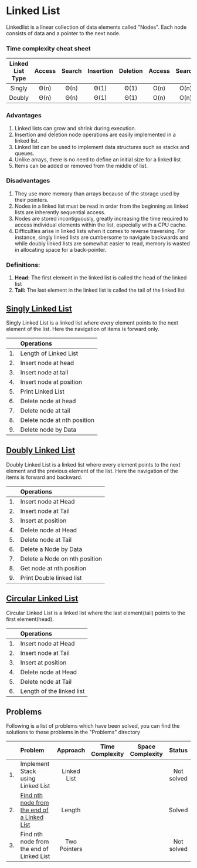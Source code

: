 # Linked List 
Linkedlist is a linear collection of data elements called "Nodes". Each node consists of data and a pointer to the next node. 

### Time complexity cheat sheet

|Linked List Type|Access|Search|Insertion|Deletion|Access|Search|Insertion|Deletion|
|:---:|:---:|:---:|:---:|:---:|:---:|:---:|:---:|:---:|
|Singly|Θ(n)|Θ(n)|Θ(1)|Θ(1)|O(n)|O(n)|O(1)|O(1)|O(n)|
|Doubly|Θ(n)|Θ(n)|Θ(1)|Θ(1)|O(n)|O(n)|O(1)|O(1)|O(n)|

### Advantages
1. Linked lists can grow and shrink during execution.  
2. Insertion and deletion node operations are easily implemented in a linked list.
3. Linked list can be used to implement data structures such as stacks and queues.
4. Unlike arrays, there is no need to define an initial size for a linked list 
5. Items can be added or removed from the middle of list.
 
### Disadvantages
1. They use more memory than arrays because of the storage used by their pointers.
2. Nodes in a linked list must be read in order from the beginning as linked lists are inherently sequential access.
3. Nodes are stored incontiguously, greatly increasing the time required to access individual elements within the list, especially with a CPU cache.
4. Difficulties arise in linked lists when it comes to reverse traversing. For instance, singly linked lists are cumbersome to navigate backwards and while doubly linked lists are somewhat easier to read, memory is wasted in allocating space for a back-pointer.

### Definitions:
1. **Head:** The first element in the linked list is called the head of the linked list
2. **Tail:** The last element in the linked list is called the tail of the linked list

## [ Singly Linked List ](https://github.com/fahadkaleem/DataStructures/blob/master/LinkedList/SinglyLinkedList.py)
Singly Linked List is a linked list where every element points to the next element of the list. Here the navigation of items is forward only.

|   |Operations|
|---|:---|
|1. |Length of Linked List|
|2. |Insert node at head|
|3. |Insert node at tail|
|4. |Insert node at position|
|5. |Print Linked List|
|6. |Delete node at head|
|7. |Delete node at tail|
|8. |Delete node at nth position|
|9. |Delete node by Data|

## [ Doubly Linked List ](https://github.com/fahadkaleem/DataStructures/blob/master/LinkedList/DoublyLinkedList.py)
Doubly Linked List is a linked list where every element points to the next element and the previous element of the list. Here the navigation of the items is forward and backward.  

|   |Operations|
|---|:---|
|1.| Insert node at Head|
|2.| Insert node at Tail|
|3.| Insert at position|
|4.| Delete node at Head|
|5.| Delete node at Tail|
|6.| Delete a Node by Data|
|7.| Delete a Node on nth position|
|8.| Get node at nth position|
|9.| Print Double linked list|

## [ Circular Linked List ](https://github.com/fahadkaleem/DataStructures/blob/master/LinkedList/CircularLinkedList.py) 
Circular Linked List is a linked list where the last element(tail) points to the first element(head).
 
|   |Operations|
|---|:---|
|1.| Insert node at Head|
|2.| Insert node at Tail|
|3.| Insert at position|
|4.| Delete node at Head|
|5.| Delete node at Tail|
|6.| Length of the linked list|

## Problems
Following is a list of problems which have been solved, you can find the solutions to these problems in the "Problems" directory

|   |Problem|Approach|Time Complexity|Space Complexity|Status|
|---|:---|:---:|:---:|:---:|:---:|
|1.|Implement Stack using Linked List|Linked List|||Not solved|
|2.|[Find nth node from the end of a Linked List](https://github.com/fahadkaleem/DataStructures/blob/master/LinkedList/Problems/nthNodeFromEndOfLinkedList/Solution1.py)|Length|||Solved|
|3.|Find nth node from the end of Linked List|Two Pointers|||Not solved|
